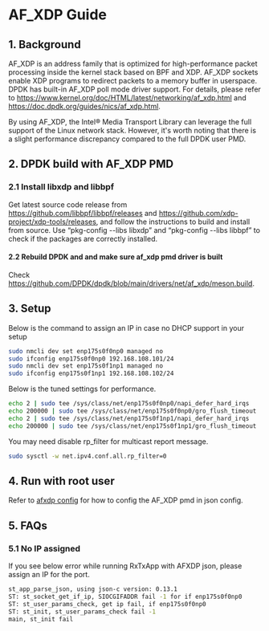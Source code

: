 # AF_XDP Guide

## 1. Background

AF_XDP is an address family that is optimized for high-performance packet processing inside the kernel stack based on BPF and XDP. AF_XDP sockets enable XDP programs to redirect packets to a memory buffer in userspace. DPDK has built-in AF_XDP poll mode driver support. For details, please refer to <https://www.kernel.org/doc/HTML/latest/networking/af_xdp.html> and <https://doc.dpdk.org/guides/nics/af_xdp.html>.

By using AF_XDP, the Intel® Media Transport Library can leverage the full support of the Linux network stack. However, it's worth noting that there is a slight performance discrepancy compared to the full DPDK user PMD.

## 2. DPDK build with AF_XDP PMD

### 2.1 Install libxdp and libbpf

Get latest source code release from <https://github.com/libbpf/libbpf/releases> and <https://github.com/xdp-project/xdp-tools/releases>, and follow the instructions to build and install from source. Use “pkg-config --libs libxdp” and “pkg-config --libs libbpf” to check if the packages are correctly installed.

#### 2.2 Rebuild DPDK and and make sure af_xdp pmd driver is built

Check <https://github.com/DPDK/dpdk/blob/main/drivers/net/af_xdp/meson.build>.

## 3. Setup

Below is the command to assign an IP in case no DHCP support in your setup

```bash
sudo nmcli dev set enp175s0f0np0 managed no
sudo ifconfig enp175s0f0np0 192.168.108.101/24
sudo nmcli dev set enp175s0f1np1 managed no
sudo ifconfig enp175s0f1np1 192.168.108.102/24
```

Below is the tuned settings for performance.

```bash
echo 2 | sudo tee /sys/class/net/enp175s0f0np0/napi_defer_hard_irqs
echo 200000 | sudo tee /sys/class/net/enp175s0f0np0/gro_flush_timeout
echo 2 | sudo tee /sys/class/net/enp175s0f1np1/napi_defer_hard_irqs
echo 200000 | sudo tee /sys/class/net/enp175s0f1np1/gro_flush_timeout
```

You may need disable rp_filter for multicast report message.

```bash
sudo sysctl -w net.ipv4.conf.all.rp_filter=0
```

## 4. Run with root user

Refer to [afxdp config](../tests/script/afxdp_json/) for how to config the AF_XDP pmd in json config.

## 5. FAQs

### 5.1 No IP assigned

If you see below error while running RxTxApp with AFXDP json, please assign an IP for the port.

```bash
st_app_parse_json, using json-c version: 0.13.1
ST: st_socket_get_if_ip, SIOCGIFADDR fail -1 for if enp175s0f0np0
ST: st_user_params_check, get ip fail, if enp175s0f0np0
ST: st_init, st_user_params_check fail -1
main, st_init fail
```
